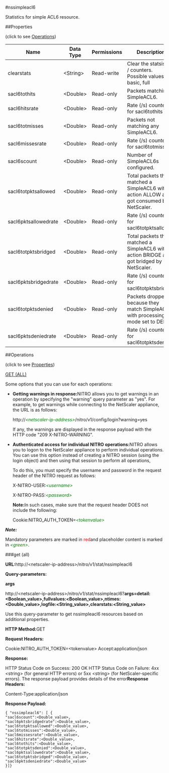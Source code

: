 #nssimpleacl6

Statistics for simple ACL6 resource.


##Properties 
<span>(click to see [Operations](#opera))</span>


<table><thead><tr><th>Name</th><th>Data Type</th><th>Permissions</th><th>Description</th></tr></thead><tbody><tr><td>clearstats</td><td>&lt;String></td><td>Read-write</td><td>Clear the statsistics / counters.<br>Possible values = basic, full</td></tr><tr><td>sacl6tothits</td><td>&lt;Double></td><td>Read-only</td><td>Packets matching a SimpleACL6.</td></tr><tr><td>sacl6hitsrate</td><td>&lt;Double></td><td>Read-only</td><td>Rate (/s) counter for sacl6tothits</td></tr><tr><td>sacl6totmisses</td><td>&lt;Double></td><td>Read-only</td><td>Packets not matching any SimpleACL6.</td></tr><tr><td>sacl6missesrate</td><td>&lt;Double></td><td>Read-only</td><td>Rate (/s) counter for sacl6totmisses</td></tr><tr><td>sacl6scount</td><td>&lt;Double></td><td>Read-only</td><td>Number of SimpleACL6s configured.</td></tr><tr><td>sacl6totpktsallowed</td><td>&lt;Double></td><td>Read-only</td><td>Total packets that matched a SimpleACL6 with action ALLOW and got consumed by NetScaler.</td></tr><tr><td>sacl6pktsallowedrate</td><td>&lt;Double></td><td>Read-only</td><td>Rate (/s) counter for sacl6totpktsallowed</td></tr><tr><td>sacl6totpktsbridged</td><td>&lt;Double></td><td>Read-only</td><td>Total packets that matched a SimpleACL6 with action BRIDGE and got bridged by NetScaler.</td></tr><tr><td>sacl6pktsbridgedrate</td><td>&lt;Double></td><td>Read-only</td><td>Rate (/s) counter for sacl6totpktsbridged</td></tr><tr><td>sacl6totpktsdenied</td><td>&lt;Double></td><td>Read-only</td><td>Packets dropped because they match SimpleACL6 with processing mode set to DENY.</td></tr><tr><td>sacl6pktsdeniedrate</td><td>&lt;Double></td><td>Read-only</td><td>Rate (/s) counter for sacl6totpktsdenied</td></tr></tbody></table>
##Operations 
<span>(click to see [Properties](#prope))</span>


[GET (ALL)](#get-)


Some options that you can use for each operations:
<ul><li><p><b>Getting warnings in response:</b>NITRO allows you to get warnings in an operation by specifying the "warning" query parameter as "yes". For example, to get warnings while connecting to the NetScaler appliance, the URL is as follows:</p><p>http://<span style="color:green;font-style:italic;">&lt;netscaler-ip-address&gt;</span>/nitro/v1/config/login?warning=yes</p><p>If any, the warnings are displayed in the response payload with the HTTP code "209 X-NITRO-WARNING".</p></li><li><p><b>Authenticated access for individual NITRO operations:</b>NITRO allows you to logon to the NetScaler appliance to perform individual operations. You can use this option instead of creating a NITRO session (using the login object) and then using that session to perform all operations,</p><p>To do this, you must specify the username and password in the request header of the NITRO request as follows:</p><p>X-NITRO-USER:<span style="color:green;font-style:italic;">&lt;username&gt;</span></p><p>X-NITRO-PASS:<span style="color:green;font-style:italic;">&lt;password&gt;</span></p><p><b>Note:</b>In such cases, make sure that the request header DOES not include the following:</p><p>Cookie:NITRO_AUTH_TOKEN=<span style="color:green;font-style:italic;">&lt;tokenvalue&gt;</span></p></li></ul>



***Note:*** 
Mandatory parameters are marked in <span style="color:#FF0000;">red</span>and placeholder content is marked in <span style="color:green;font-style:italic">&lt;green&gt;</span>.

###get (all)



<b>URL:</b>http://&lt;netscaler-ip-address&gt;/nitro/v1/stat/nssimpleacl6
<b>Query-parameters:</b>
<b>args</b>
http://&lt;netscaler-ip-address&gt;/nitro/v1/stat/nssimpleacl6?<b>args=detail:&lt;Boolean_value&gt;,fullvalues:&lt;Boolean_value&gt;,ntimes:&lt;Double_value&gt;,logfile:&lt;String_value&gt;,clearstats:&lt;String_value&gt;</b>
Use this query-parameter to get nssimpleacl6 resources based on additional properties.



<b>HTTP Method:</b>GET
<b>Request Headers:</b>

Cookie:NITRO_AUTH_TOKEN=&lt;tokenvalue&gt;Accept:application/json

<b>Response:</b>
HTTP Status Code on Success: 200 OKHTTP Status Code on Failure: 4xx &lt;string&gt; (for general HTTP errors) or 5xx &lt;string&gt; (for NetScaler-specific errors). The response payload provides details of the error<b>Response Headers:</b>

Content-Type:application/json

<b>Response Payload: </b>```{ "nssimpleacl6": [ {"sacl6scount":<Double_value>,"sacl6pktsbridgedrate":<Double_value>,"sacl6totpktsallowed":<Double_value>,"sacl6totmisses":<Double_value>,"sacl6missesrate":<Double_value>,"sacl6hitsrate":<Double_value>,"sacl6tothits":<Double_value>,"sacl6totpktsdenied":<Double_value>,"sacl6pktsallowedrate":<Double_value>,"sacl6totpktsbridged":<Double_value>,"sacl6pktsdeniedrate":<Double_value>}]}```



